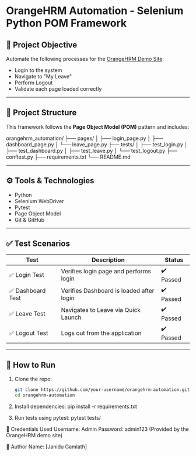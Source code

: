 # OrangeHRM Automation - Selenium Python POM Framework

## 📌 Project Objective

Automate the following processes for the [OrangeHRM Demo Site](https://opensource-demo.orangehrmlive.com/web/index.php/auth/login):

- Login to the system
- Navigate to "My Leave"
- Perform Logout
- Validate each page loaded correctly

---

## 🧱 Project Structure

This framework follows the **Page Object Model (POM)** pattern and includes:

orangehrm_automation/
├── pages/
│ ├── login_page.py
│ ├── dashboard_page.py
│ └── leave_page.py
├── tests/
│ ├── test_login.py
│ ├── test_dashboard.py
│ ├── test_leave.py
│ └── test_logout.py
├── conftest.py
├── requirements.txt
└── README.md


---

## ⚙️ Tools & Technologies

- Python
- Selenium WebDriver
- Pytest
- Page Object Model
- Git & GitHub

---

## ✅ Test Scenarios

| Test | Description | Status |
|------|-------------|--------|
| ✅ Login Test | Verifies login page and performs login | ✔️ Passed |
| ✅ Dashboard Test | Verifies Dashboard is loaded after login | ✔️ Passed |
| ✅ Leave Test | Navigates to Leave via Quick Launch | ✔️ Passed |
| ✅ Logout Test | Logs out from the application | ✔️ Passed |

---

## 🚀 How to Run

1. Clone the repo:

   ```bash
   git clone https://github.com/your-username/orangehrm-automation.git
   cd orangehrm-automation

2. Install dependencies:
pip install -r requirements.txt

3. Run tests using pytest:
pytest tests/

🔐 Credentials Used
Username: Admin
Password: admin123
(Provided by the OrangeHRM demo site)


📝 Author
Name: [Janidu Gamlath]

